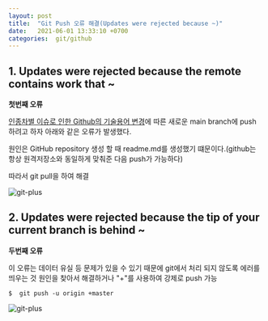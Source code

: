 ```yaml
---
layout: post
title:  "Git Push 오류 해결(Updates were rejected because ~)"
date:   2021-06-01 13:33:10 +0700
categories:  git/github
---
```


## 1. Updates were rejected because the remote contains work that ~


**첫번째 오류**

[인종차별 이슈로 인한 Github의 기술용어 변경](https://atom.io/)에 따른 새로운 main branch에 push 하려고 하자 아래와 같은 오류가 발생했다.

원인은 GitHub repository 생성 할 때 readme.md를 생성했기 떄문이다.(github는 항상 원격저장소와 동일하게 맞춰준 다음 push가 가능하다)

따라서 git pull을 하여 해결

![git-plus](https://rlftmdtp.github.io/static/img/posts/pushError01.PNG)

## 2. Updates were rejected because the tip of your current branch is behind ~  


**두번째 오류**

이 오류는 데이터 유실 등 문제가 있을 수 있기 때문에 git에서 처리 되지 않도록 에러를 띄우는 것 원인을 찾아서 해결하거나 "+"를 사용하여 강제로 push 가능

```
$  git push -u origin +master
```

![git-plus](https://rlftmdtp.github.io/static/img/posts/pushError02.PNG)
